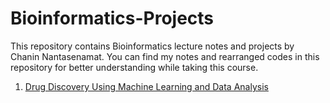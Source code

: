 # Bioinformatics-Projects
This repository contains Bioinformatics lecture notes and projects by Chanin Nantasenamat. You can find my notes and rearranged codes in this repository for better understanding while taking this course.

1. [Drug Discovery Using Machine Learning and Data Analysis](https://edaaydinea.wordpress.com/portfolio/drug-discovery-using-machine-learning-and-data-analysis/)
